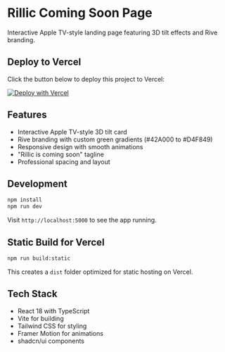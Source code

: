 # Rillic Coming Soon Page

Interactive Apple TV-style landing page featuring 3D tilt effects and Rive branding.

## Deploy to Vercel

Click the button below to deploy this project to Vercel:

[![Deploy with Vercel](https://vercel.com/button)](https://vercel.com/new/clone?repository-url=https://github.com/avadhbsd/RillicComingsoonPage)

## Features

- Interactive Apple TV-style 3D tilt card
- Rive branding with custom green gradients (#42A000 to #D4F849)
- Responsive design with smooth animations
- "Rillic is coming soon" tagline
- Professional spacing and layout

## Development

```bash
npm install
npm run dev
```

Visit `http://localhost:5000` to see the app running.

## Static Build for Vercel

```bash
npm run build:static
```

This creates a `dist` folder optimized for static hosting on Vercel.

## Tech Stack

- React 18 with TypeScript
- Vite for building
- Tailwind CSS for styling
- Framer Motion for animations
- shadcn/ui components